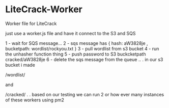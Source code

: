 # LiteCrack-Worker
Worker file for LiteCrack

just use a worker.js file and have it connect to the S3 and SQS 

1 - wait for SQS message...
2 -  sqs message has { hash: aW3828je , bucketpath: wordlist/rockyou.txt }
3 -  pull wordlist from s3 bucket
4 -  run the unhasher function thing
5 -  push password  to S3 buckcketpath     cracked/aW3828je
6 -  delete the sqs message from the queue
..
.
in our s3 bucket i made 

/wordlist/ 

and

/cracked/
.
.
based on our testing we can run 2 or how ever many instances of these workers using pm2
